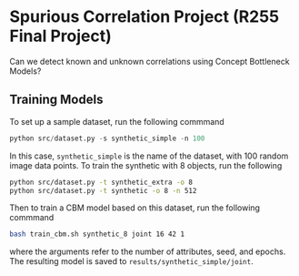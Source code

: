 # Spurious Correlation Project (R255 Final Project)
Can we detect known and unknown correlations using Concept Bottleneck Models? 

## Training Models
To set up a sample dataset, run the following commmand
```python
python src/dataset.py -s synthetic_simple -n 100
```
In this case, `synthetic_simple` is the name of the dataset, with 100 random image data points. 
To train the synthetic with 8 objects, run the following 
```bash
python src/dataset.py -t synthetic_extra -o 8
python src/dataset.py -t synthetic -o 8 -n 512
```

Then to train a CBM model based on this dataset, run the following commmand
```bash
bash train_cbm.sh synthetic_8 joint 16 42 1
```
where the arguments refer to the number of attributes, seed, and epochs. 
The resulting model is saved to `results/synthetic_simple/joint`. 
